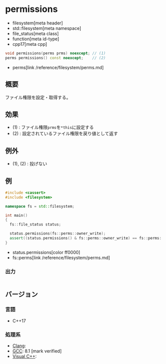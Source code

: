 # permissions
* filesystem[meta header]
* std::filesystem[meta namespace]
* file_status[meta class]
* function[meta id-type]
* cpp17[meta cpp]

```cpp
void permissions(perms prms) noexcept; // (1)
perms permissions() const noexcept;    // (2)
```
* perms[link /reference/filesystem/perms.md]

## 概要
ファイル権限を設定・取得する。


## 効果
- (1) : ファイル権限`prms`を`*this`に設定する
- (2) : 設定されているファイル権限を戻り値として返す


## 例外
- (1), (2) : 投げない


## 例
```cpp example
#include <cassert>
#include <filesystem>

namespace fs = std::filesystem;

int main()
{
  fs::file_status status;

  status.permissions(fs::perms::owner_write);
  assert((status.permissions() & fs::perms::owner_write) == fs::perms::owner_write);
}
```
* status.permissions[color ff0000]
* fs::perms[link /reference/filesystem/perms.md]

### 出力
```
```

## バージョン
### 言語
- C++17

### 処理系
- [Clang](/implementation.md#clang):
- [GCC](/implementation.md#gcc): 8.1 [mark verified]
- [Visual C++](/implementation.md#visual_cpp):
